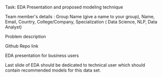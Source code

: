 Task:
EDA Presentation and proposed modeling technique

Team member's details : Group Name (give a name to your group), Name, Email, Country, College/Company, Specialization ( Data Science, NLP, Data Analyst)

Problem description

Github Repo link

EDA presentation for business users

Last slide of EDA should be dedicated to technical user which should contain recommended models for this data set.
